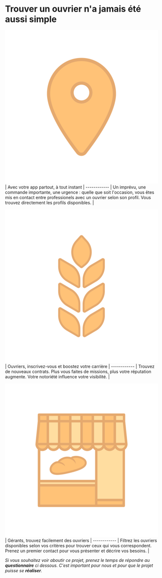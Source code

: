 # Trouver un ouvrier n'a jamais été aussi simple

![Image of location](./img/localise_icon.svg) |
Avec votre app partout, à tout instant |
------------ |
Un imprévu, une commande importante, une urgence : quelle que soit l'occasion, vous êtes mis en contact entre professionels avec un ouvrier selon son profil. Vous trouvez directement les profils disponibles. |

![Image of wheat](./img/wheat_icon.svg) |
Ouvriers, inscrivez-vous et boostez votre carrière |
------------ |
Trouvez de nouveaux contrats. Plus vous faites de missions, plus votre réputation augmente. Votre notoriété influence votre visibilité. |

![Image of shop](./img/shop_icon.svg) |
Gérants, trouvez facilement des ouvriers |
------------ |
Filtrez les ouvriers disponibles selon vos critères pour trouver ceux qui vous correspondent. Prenez un premier contact pour vous présenter et décrire vos besoins. |

_Si vous souhaitez voir aboutir ce projet, prenez le temps de répondre au **questionnaire** ci dessous. C'est important pour nous et pour que le projet puisse se **réaliser**._
